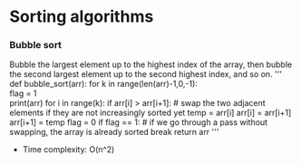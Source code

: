 # Sorting algorithms

### Bubble sort
Bubble the largest element up to the highest index of the array, then bubble the second largest element up to the second highest index, and so on.
'''
def bubble_sort(arr):
	for k in range(len(arr)-1,0,-1):       
		flag = 1   
		print(arr)
		for i in range(k):
			if arr[i] > arr[i+1]:   # swap the two adjacent elements if they are not increasingly sorted yet
				temp = arr[i]
				arr[i] = arr[i+1]
				arr[i+1] = temp
				flag = 0
		if flag == 1:               # if we go through a pass without swapping, the array is already sorted
			break
	return arr
'''
* Time complexity: O(n^2)
 

